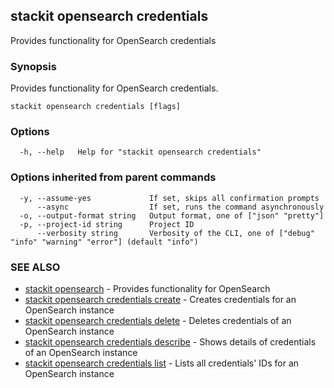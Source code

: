 ## stackit opensearch credentials

Provides functionality for OpenSearch credentials

### Synopsis

Provides functionality for OpenSearch credentials.

```
stackit opensearch credentials [flags]
```

### Options

```
  -h, --help   Help for "stackit opensearch credentials"
```

### Options inherited from parent commands

```
  -y, --assume-yes             If set, skips all confirmation prompts
      --async                  If set, runs the command asynchronously
  -o, --output-format string   Output format, one of ["json" "pretty"]
  -p, --project-id string      Project ID
      --verbosity string       Verbosity of the CLI, one of ["debug" "info" "warning" "error"] (default "info")
```

### SEE ALSO

* [stackit opensearch](./stackit_opensearch.md)	 - Provides functionality for OpenSearch
* [stackit opensearch credentials create](./stackit_opensearch_credentials_create.md)	 - Creates credentials for an OpenSearch instance
* [stackit opensearch credentials delete](./stackit_opensearch_credentials_delete.md)	 - Deletes credentials of an OpenSearch instance
* [stackit opensearch credentials describe](./stackit_opensearch_credentials_describe.md)	 - Shows details of credentials of an OpenSearch instance
* [stackit opensearch credentials list](./stackit_opensearch_credentials_list.md)	 - Lists all credentials' IDs for an OpenSearch instance

